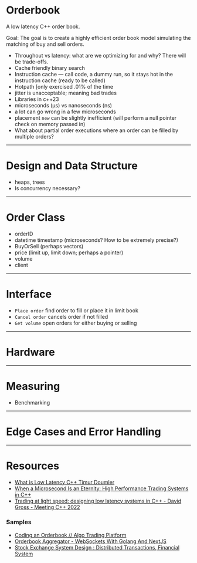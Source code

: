 # Orderbook

A low latency C++ order book.

Goal: The goal is to create a highly efficient order book model simulating the matching of buy and sell orders. 
- Throughout vs latency: what are we optimizing for and why? There will be trade-offs.
- Cache friendly binary search
- Instruction cache — call code, a dummy run, so it stays hot in the instruction cache (ready to be called)
- Hotpath [only exercised .01% of the time
- jitter is unacceptable; meaning bad trades
- Libraries in c++23
- microseconds (µs) vs nanoseconds (ns)
- a lot can go wrong in a few microseconds
- placement `new` can be slightly inefficient (will perform a null pointer check on memory passed in)
- What about partial order executions where an order can be filled by multiple orders?

-----
# Design and Data Structure 
- heaps, trees
- Is concurrency necessary?

-----
# Order Class
- orderID
- datetime timestamp (microseconds? How to be extremely precise?)
- BuyOrSell (perhaps vectors)
- price (limit up, limit down; perhaps a pointer)
- volume
- client

-----
# Interface
- `Place order` find order to fill or place it in limit book
- `Cancel order` cancels order if not filled
- `Get volume` open orders for either buying or selling

-----
# Hardware

-----
# Measuring
- Benchmarking

-----
#  Edge Cases and Error Handling

-----
# Resources  

- [What is Low Latency C++ Timur Doumler](https://www.youtube.com/watch?v=jjDolw1PIsM)
- [When a Microsecond Is an Eternity: High Performance Trading Systems in C++](https://www.youtube.com/watch?v=NH1Tta7purM&t=1562s)
- [Trading at light speed: designing low latency systems in C++ - David Gross - Meeting C++ 2022](https://www.youtube.com/watch?v=8uAW5FQtcvE&t=377s) 

### Samples
- [Coding an Orderbook // Algo Trading Platform](https://www.youtube.com/watch?v=NSlnLhPONDc)
- [Orderbook Aggregator - WebSockets With Golang And NextJS](https://www.youtube.com/watch?v=RNCNa5lPSf4&list=PL8nBmR5eGh34AynaXik3rgiW3qK6FKXVq)
- [Stock Exchange System Design : Distributed Transactions, Financial System]( https://youtu.be/XuKs2kWH0mQ?si=spgq46EXJj2T8wPP)   
